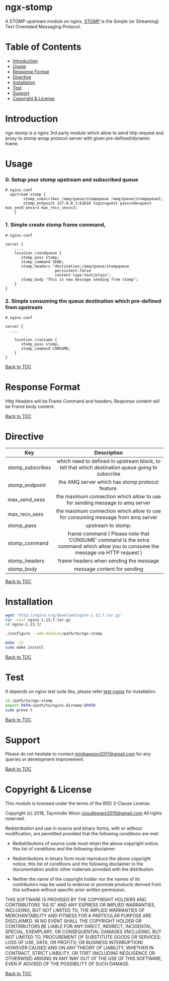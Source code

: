 
ngx-stomp
=========

A STOMP upstream module on nginx, [STOMP](https://stomp.github.io/) is the Simple (or Streaming) Text Orientated Messaging Protocol.

Table of Contents
=================

* [Introduction](#introduction)
* [Usage](#usage)
* [Response Format](#response-format)
* [Directive](#directive)
* [Installation](#installation)
* [Test](#test)
* [Support](#support)
* [Copyright & License](#copyright--license)

Introduction
============

ngx-stomp is a nginx 3rd party module which allow to send http request and proxy to stomp amqp protocol server with given pre-defined/dynamic frame.


Usage
=======
### 0. Setup your stomp upstream and subscribed queue
```nginx
# nginx.conf
  upstream stomp {
        stomp_subscribes /amq/queue/stompqueue /amq/queue/stompqueue2;
        stomp_endpoint 127.0.0.1:61618 login=guest passcode=guest max_send_sess=3 max_recv_sess=3;
    }
```


### 1. Simple create stomp frame command, 
```nginx
# nginx.conf

server {
    ....
    location /sendqueue {
	   stomp_pass stomp;
	   stomp_command SEND;
	   stomp_headers "destination:/amq/queue/stompqueue
					  persistent:false
					  content-type:text/plain";
	   stomp_body "This is new message sending from stomp";
	}
}
```


### 2. Simple consuming the queue destination which pre-defined from upstream
```nginx
# nginx.conf

server {
  ....
  
    location /consume {
	   stomp_pass stomp;
	   stomp_command CONSUME;
	}
}
```

[Back to TOC](#table-of-contents)

Response Format
===============
Http Headers will be Frame Command and headers, Response content will be Frame body content.


[Back to TOC](#table-of-contents)

Directive                                                                                                                                                  
=========           
                                                                                                                                                           
| Key               | Description                                                                                                                           |
| -------------     |:-------------:                                                                                                                        |
| stomp_subscribes  | which need to defined in upstream block, to tell that which destination queue going to subscribe                                      |
| stomp_endpoint    | the AMQ server which has stomp protocol feature.                                                                                      |
| max_send_sess     | the maximum connection which allow to use for sending message to amq server                                                           |
| max_recv_sess     | the maximum connection which allow to use for consuming message from amq server                                                       |
| stomp_pass        | upstream to stomp.                                                                                                                    |
| stomp_command     | frame command ( Please note that 'CONSUME' command is the extra command which allow you to consume the message via HTTP request )     |
| stomp_headers     | frame headers when sending the message                                                                                                |
| stomp_body        | message content for sending                                                                                                           |
        

[Back to TOC](#table-of-contents)           

Installation
============

```bash
wget 'http://nginx.org/download/nginx-1.13.7.tar.gz'
tar -xzvf nginx-1.13.7.tar.gz
cd nginx-1.13.7/

./configure --add-module=/path/to/ngx-stomp

make -j2
sudo make install
```

[Back to TOC](#table-of-contents)


Test
=====

It depends on nginx test suite libs, please refer [test-nginx](https://github.com/openresty/test-nginx) for installation.


```bash
cd /path/to/ngx-stomp
export PATH=/path/to/nginx-dirname:$PATH 
sudo prove t
```

[Back to TOC](#table-of-contents)


Support
=======

Please do not hesitate to contact minikawoon2017@gmail.com for any queries or development improvement.


[Back to TOC](#table-of-contents)

Copyright & License
===================

This module is licensed under the terms of the BSD 3-Clause License.

Copyright (c) 2018, Taymindis Woon <cloudleware2015@gmail.com>
All rights reserved.

Redistribution and use in source and binary forms, with or without
modification, are permitted provided that the following conditions are met:

* Redistributions of source code must retain the above copyright notice, this
  list of conditions and the following disclaimer.

* Redistributions in binary form must reproduce the above copyright notice,
  this list of conditions and the following disclaimer in the documentation
  and/or other materials provided with the distribution.

* Neither the name of the copyright holder nor the names of its
  contributors may be used to endorse or promote products derived from
  this software without specific prior written permission.

THIS SOFTWARE IS PROVIDED BY THE COPYRIGHT HOLDERS AND CONTRIBUTORS "AS IS"
AND ANY EXPRESS OR IMPLIED WARRANTIES, INCLUDING, BUT NOT LIMITED TO, THE
IMPLIED WARRANTIES OF MERCHANTABILITY AND FITNESS FOR A PARTICULAR PURPOSE ARE
DISCLAIMED. IN NO EVENT SHALL THE COPYRIGHT HOLDER OR CONTRIBUTORS BE LIABLE
FOR ANY DIRECT, INDIRECT, INCIDENTAL, SPECIAL, EXEMPLARY, OR CONSEQUENTIAL
DAMAGES (INCLUDING, BUT NOT LIMITED TO, PROCUREMENT OF SUBSTITUTE GOODS OR
SERVICES; LOSS OF USE, DATA, OR PROFITS; OR BUSINESS INTERRUPTION) HOWEVER
CAUSED AND ON ANY THEORY OF LIABILITY, WHETHER IN CONTRACT, STRICT LIABILITY,
OR TORT (INCLUDING NEGLIGENCE OR OTHERWISE) ARISING IN ANY WAY OUT OF THE USE
OF THIS SOFTWARE, EVEN IF ADVISED OF THE POSSIBILITY OF SUCH DAMAGE.


[Back to TOC](#table-of-contents)
